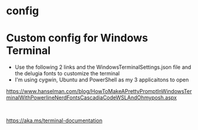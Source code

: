 # config

# Custom config for Windows Terminal

* Use the following 2 links and the WindowsTerminalSettings.json file and the delugia fonts to customize the terminal
* I'm using cygwin, Ubuntu and PowerShell as my 3 applicaitons to open

<a>https://www.hanselman.com/blog/HowToMakeAPrettyPromptInWindowsTerminalWithPowerlineNerdFontsCascadiaCodeWSLAndOhmyposh.aspx</a>

<br>

<a>https://aka.ms/terminal-documentation</a>
